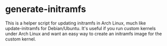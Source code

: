 # generate-initramfs

This is a helper script for updating initramfs in Arch Linux, much like update-initramfs for Debian/Ubuntu.
It's useful if you run custom kernels under Arch Linux and want an easy way to create an initramfs image for the custom kernel.

